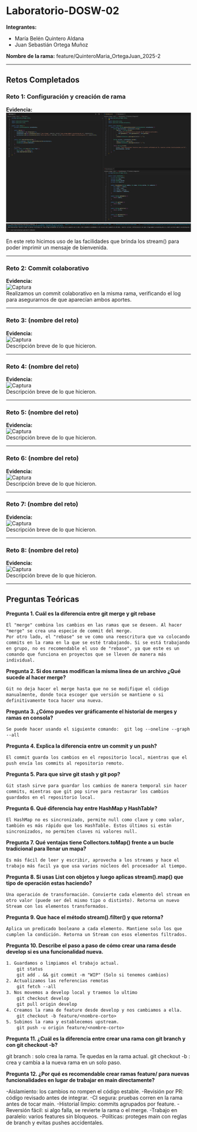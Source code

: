 # Laboratorio-DOSW-02

**Integrantes:**
- María Belén Quintero Aldana  
- Juan Sebastián Ortega Muñoz  

**Nombre de la rama:** feature/QuinteroMaria_OrtegaJuan_2025-2  

---

## Retos Completados

### Reto 1: Configuración y creación de rama
**Evidencia:**
![Captura](./Quintero_Ortega/imagenes/reto1.png)  
![Captura](./Quintero_Ortega/imagenes/reto1salida.png)  

En este reto hicimos uso de las facilidades que brinda los stream() para poder imprimir un mensaje de bienvenida.


---

### Reto 2: Commit colaborativo
**Evidencia:**  
![Captura](imagenes/reto2_log.png)  
Realizamos un commit colaborativo en la misma rama, verificando el log para asegurarnos de que aparecían ambos aportes.  

---

### Reto 3: (nombre del reto)
**Evidencia:**  
![Captura](imagenes/reto3.png)  
Descripción breve de lo que hicieron.  

---

### Reto 4: (nombre del reto)
**Evidencia:**  
![Captura](imagenes/reto4.png)  
Descripción breve de lo que hicieron.  

---

### Reto 5: (nombre del reto)
**Evidencia:**  
![Captura](imagenes/reto5.png)  
Descripción breve de lo que hicieron.  

---

### Reto 6: (nombre del reto)
**Evidencia:**  
![Captura](imagenes/reto6.png)  
Descripción breve de lo que hicieron.  

---

### Reto 7: (nombre del reto)
**Evidencia:**  
![Captura](imagenes/reto7.png)  
Descripción breve de lo que hicieron.  

---

### Reto 8: (nombre del reto)
**Evidencia:**  
![Captura](imagenes/reto8.png)  
Descripción breve de lo que hicieron.  

---

## Preguntas Teóricas
**Pregunta 1. Cuál es la diferencia entre git merge y git rebase**

	El "merge" combina los cambios en las ramas que se deseen. Al hacer "merge" se crea una especie de commit del merge. 
	Por otro lado, el "rebase" se ve como una reescritura que va colocando commits en la rama en la que se esté trabajando. Si se está trabajando en grupo, no es recomendable el uso de "rebase", ya que este es un comando que funciona en proyectos que se lleven de manera más individual.

**Pregunta 2. Si dos ramas modifican la misma línea de un archivo ¿Qué sucede al hacer merge?**

	Git no deja hacer el merge hasta que no se modifique el código manualmente, donde toca escoger que versión se mantiene o si definitivamente toca hacer una nueva.

**Pregunta 3. ¿Cómo puedes ver gráficamente el historial de merges y ramas en consola?**

	Se puede hacer usando el siguiente comando:  git log --oneline --graph --all

**Pregunta 4. Explica la diferencia entre un commit y un push?**

	El commit guarda los cambios en el repositorio local, mientras que el push envía los commits al repositorio remoto.

**Pregunta 5. Para que sirve git stash y git pop?**

	Git stash sirve para guardar los cambios de manera temporal sin hacer commits, mientras que git pop sirve para restaurar los cambios guardados en el repositorio local.

**Pregunta 6. Qué diferencia hay entre HashMap y HashTable?**

	El HashMap no es sincronizado, permite null como clave y como valor, también es más rápido que los HashTable. Estos últimos si están sincronizados, no permiten claves ni valores null.

**Pregunta 7. Qué ventajas tiene Collectors.toMap() frente a un bucle tradicional para llenar un mapa?**

	Es más fácil de leer y escribir, aprovecha a los streams y hace el trabajo más facil ya que usa varios núcleos del procesador al tiempo.
	
**Pregunta 8. Si usas List con objetos y luego aplicas stream().map() que tipo de operación estas haciendo?**

	Una operación de transformación. Convierte cada elemento del stream en otro valor (puede ser del mismo tipo o distinto). Retorna un nuevo Stream con los elementos transformados.

**Pregunta 9. Que hace el método stream().filter() y que retorna?** 

	Aplica un predicado booleano a cada elemento. Mantiene solo los que cumplen la condición. Retorna un Stream con esos elementos filtrados.

**Pregunta 10. Describe el paso a paso de cómo crear una rama desde develop si es una funcionalidad nueva.**

	1. Guardamos o limpiamos el trabajo actual.
		git status
		git add . && git commit -m "WIP" (Solo si tenemos cambios)
	2. Actualizamos las referencias remotas
		git fetch --all
	3. Nos movemos a develop local y traemos lo ultimo
		git checkout develop
		git pull origin develop
	4. Creamos la rama de feature desde develop y nos cambiamos a ella.
		git checkout -b feature/<nombre-corto>
	5. Subimos la rama y establecemos upstream.
		git push -u origin feature/<nombre-corto>


**Pregunta 11. ¿Cuál es la diferencia entre crear una rama con git branch y con git checkout -b?**

git branch <rama>: solo crea la rama. Te quedas en la rama actual.
git checkout -b <rama>: crea y cambia a la nueva rama en un solo paso.

**Pregunta 12. ¿Por qué es recomendable crear ramas feature/ para nuevas funcionalidades en lugar de trabajar en main directamente?**

-Aislamiento: los cambios no rompen el código estable.
-Revisión por PR: código revisado antes de integrar.
-CI segura: pruebas corren en la rama antes de tocar main.
-Historial limpio: commits agrupados por feature.
-Reversión fácil: si algo falla, se revierte la rama o el merge.
-Trabajo en paralelo: varios features sin bloqueos.
-Políticas: proteges main con reglas de branch y evitas pushes accidentales.
